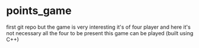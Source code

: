 # points_game
first git repo but the game is very interesting it's of four player and here it's not necessary all the four to be present this game can be played 
(built using C++)
